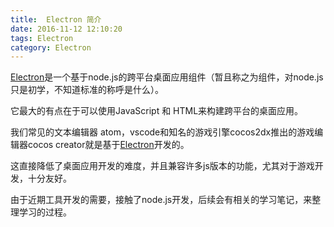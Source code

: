 ```yaml
---
title:  Electron 简介
date: 2016-11-12 12:10:20
tags: Electron
category: Electron
---
```


[Electron](http://electron.atom.io/)是一个基于node.js的跨平台桌面应用组件（暂且称之为组件，对node.js只是初学，不知道标准的称呼是什么）。

它最大的有点在于可以使用JavaScript 和 HTML来构建跨平台的桌面应用。

我们常见的文本编辑器 atom，vscode和知名的游戏引擎cocos2dx推出的游戏编辑器cocos creator就是基于[Electron](http://electron.atom.io/)开发的。

这直接降低了桌面应用开发的难度，并且兼容许多js版本的功能，尤其对于游戏开发，十分友好。

由于近期工具开发的需要，接触了node.js开发，后续会有相关的学习笔记，来整理学习的过程。